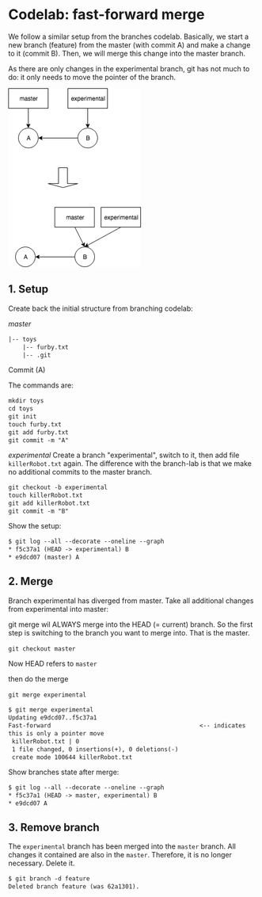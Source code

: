 # Codelab: fast-forward merge

We follow a similar setup from the branches codelab. Basically, we start a new branch (feature) from the master (with commit A)
and make a change to it (commit B). Then, we will merge this change into the master branch.

As there are only changes in the experimental branch, git has not much to do: it only needs to move the pointer
of the branch.

![simple merge](git-simple-merge.png "Simple merge with fast forward")


## 1. Setup
Create back the initial structure from branching codelab:

*master*
```
|-- toys
    |-- furby.txt
    |-- .git  
```

Commit (A)

The commands are:
```
mkdir toys
cd toys
git init
touch furby.txt
git add furby.txt
git commit -m "A" 
```

*experimental*
Create a branch "experimental", switch to it, then add file `killerRobot.txt` again.
The difference with the branch-lab is that we make no additional commits to the master branch.

```
git checkout -b experimental
touch killerRobot.txt
git add killerRobot.txt
git commit -m "B" 
```

Show the setup:

```
$ git log --all --decorate --oneline --graph
* f5c37a1 (HEAD -> experimental) B
* e9dcd07 (master) A

```

## 2. Merge

Branch experimental has diverged from master. Take all additional changes from experimental into master:

git merge wil ALWAYS merge into the HEAD (= current) branch. So the first step is switching to the branch you
want to merge into. That is the master.

`git checkout master`

Now HEAD refers to `master`

then do the merge

`git merge experimental`

```
$ git merge experimental
Updating e9dcd07..f5c37a1
Fast-forward                                          <-- indicates this is only a pointer move
 killerRobot.txt | 0
 1 file changed, 0 insertions(+), 0 deletions(-)
 create mode 100644 killerRobot.txt

```

Show branches state after merge:

```
$ git log --all --decorate --oneline --graph
* f5c37a1 (HEAD -> master, experimental) B
* e9dcd07 A

```

## 3. Remove branch

The `experimental` branch has been merged into the `master` branch. All changes it contained are also 
in the `master`. Therefore, it is no longer necessary. Delete it.

```
$ git branch -d feature
Deleted branch feature (was 62a1301).
```